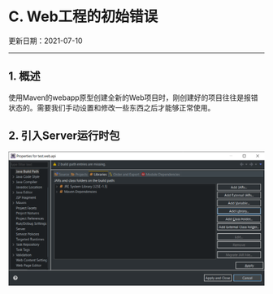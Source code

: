# C. Web工程的初始错误

更新日期：2021-07-10

-------------------------------------

## 1. 概述

使用Maven的webapp原型创建全新的Web项目时，刚创建好的项目往往是报错状态的。需要我们手动设置和修改一些东西之后才能够正常使用。

## 2. 引入Server运行时包

![](S017.files/2021-07-10-16-19-11.png)
